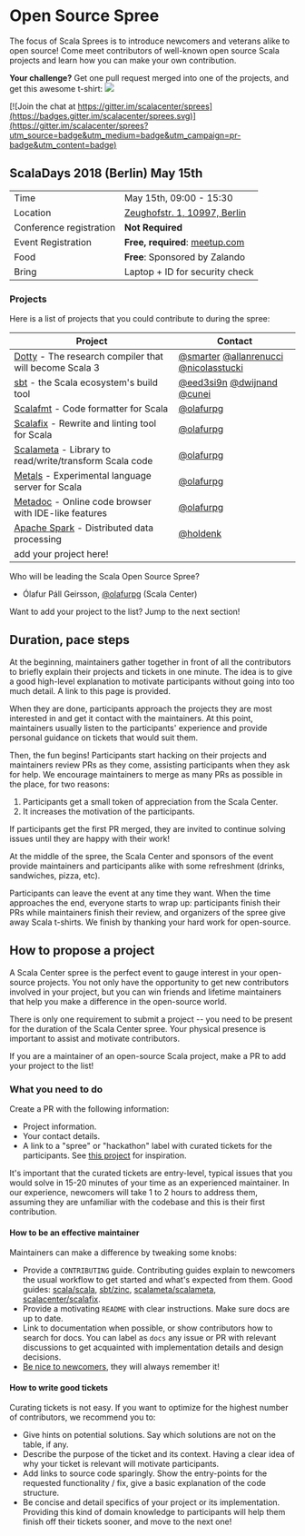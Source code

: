 # Open Source Spree

The focus of Scala Sprees is to introduce newcomers and veterans alike to open
source! Come meet contributors of well-known open source Scala projects and
learn how you can make your own contribution.

**Your challenge?** Get one pull request merged into one of the projects, and
get this awesome t-shirt:
![](https://pbs.twimg.com/media/CtnCrtvWAAAO0nE.jpg:small)

[![Join the chat at https://gitter.im/scalacenter/sprees](https://badges.gitter.im/scalacenter/sprees.svg)](https://gitter.im/scalacenter/sprees?utm_source=badge&utm_medium=badge&utm_campaign=pr-badge&utm_content=badge)

## ScalaDays 2018 (Berlin) May 15th

|                         |                                       |
| ----------------------- | ------------------------------------- |
| Time                    | May 15th, 09:00 - 15:30               |
| Location                | [Zeughofstr. 1, 10997, Berlin][venue] |
| Conference registration | **Not Required**                      |
| Event Registration      | **Free, required**: [meetup.com]      |
| Food                    | **Free**: Sponsored by Zalando        |
| Bring                   | Laptop + ID for security check        |


[venue]: https://goo.gl/maps/uTSRUYstbhN2
[meetup.com]: https://www.meetup.com/Scala-Berlin-Brandenburg/events/250525599

### Projects

Here is a list of projects that you could contribute to during the spree:

| Project                                                                                   | Contact     |
| ----------------------------------------------------------------------------------------- | ----------- |
| [Dotty] - The research compiler that will become Scala 3                                  | [@smarter] [@allanrenucci] [@nicolasstucki] |
| [sbt] - the Scala ecosystem's build tool                                                  | [@eed3si9n] [@dwijnand] [@cunei] |
| [Scalafmt] - Code formatter for Scala                                                     | [@olafurpg] |
| [Scalafix] - Rewrite and linting tool for Scala                                           | [@olafurpg] |
| [Scalameta] - Library to read/write/transform Scala code                                  | [@olafurpg] |
| [Metals] - Experimental language server for Scala                                         | [@olafurpg] |
| [Metadoc] - Online code browser with IDE-like features                                    | [@olafurpg] |
| [Apache Spark] - Distributed data processing                                              | [@holdenk]  |
| add your project here!                                                                    |             |

Who will be leading the Scala Open Source Spree?

* Ólafur Páll Geirsson, [@olafurpg] (Scala Center)

Want to add your project to the list? Jump to the next section!

[@laughedelic]: https://github.com/laughedelic
[@smarter]: https://github.com/smarter
[@eed3si9n]: https://github.com/eed3si9n
[@dwijnand]: https://github.com/dwijnand
[@cunei]: https://github.com/cunei
[@olafurpg]: https://github.com/olafurpg
[@duhemm]: https://github.com/Duhemm
[@jvican]: https://github.com/jvican
[@allanrenucci]: https://github.com/allanrenucci
[@nicolasstucki]: https://github.com/nicolasstucki
[@holdenk]: https://github.com/holdenk
[bloop]: https://github.com/scalacenter/bloop
[scala native]: https://github.com/scala-native/scala-native
[dotty]: https://github.com/lampepfl/dotty/issues?q=is%3Aopen+is%3Aissue+label%3A%22help+wanted%22
[metals]: https://github.com/scalameta/metals/labels/good%20first%20issue
[sbt]: https://github.com/sbt/sbt/labels/good%20first%20issue
[scalameta]: https://github.com/scalameta/scalameta/labels/Good%20first%20contribution
[scalafmt]: https://github.com/scalameta/scalafmt/labels/good%20first%20time%20contribution
[scalafix]: https://github.com/scalacenter/scalafix/labels/good%20first%20issue
[metadoc]: https://github.com/scalameta/metadoc/issues?q=is%3Aissue+is%3Aopen+label%3A%22help+wanted%22+sort%3Aupdated-desc
[Apache Spark]: https://issues.apache.org/jira/browse/SPARK-24195?jql=project%20%3D%20spark%20and%20labels%20%3D%20starter%20AND%20status%20%3D%20open

## Duration, pace steps

At the beginning, maintainers gather together in front of all the contributors
to briefly explain their projects and tickets in one minute. The idea is to give
a good high-level explanation to motivate participants without going into too
much detail. A link to this page is provided.

When they are done, participants approach the projects they are most interested
in and get it contact with the maintainers. At this point, maintainers usually
listen to the participants' experience and provide personal guidance on tickets
that would suit them.

Then, the fun begins! Participants start hacking on their projects and
maintainers review PRs as they come, assisting participants when they ask for
help. We encourage maintainers to merge as many PRs as possible in the place,
for two reasons:

1.  Participants get a small token of appreciation from the Scala Center.
2.  It increases the motivation of the participants.

If participants get the first PR merged, they are invited to continue solving
issues until they are happy with their work!

At the middle of the spree, the Scala Center and sponsors of the event provide
maintainers and participants alike with some refreshment (drinks, sandwiches,
pizza, etc).

Participants can leave the event at any time they want. When the time approaches
the end, everyone starts to wrap up: participants finish their PRs while
maintainers finish their review, and organizers of the spree give away Scala
t-shirts. We finish by thanking your hard work for open-source.

## How to propose a project

A Scala Center spree is the perfect event to gauge interest in your open-source
projects. You not only have the opportunity to get new contributors involved in
your project, but you can win friends and lifetime maintainers that help you
make a difference in the open-source world.

There is only one requirement to submit a project -- you need to be present for
the duration of the Scala Center spree. Your physical presence is important to
assist and motivate contributors.

If you are a maintainer of an open-source Scala project, make a PR to add your
project to the list!

### What you need to do

Create a PR with the following information:

* Project information.
* Your contact details.
* A link to a "spree" or "hackathon" label with curated tickets for the
 participants. See
 [this project](https://github.com/sbt/zinc/issues?utf8=✓&q=label:hackathon%20is:issue)
 for inspiration.

It's important that the curated tickets are entry-level, typical issues that you
would solve in 15-20 minutes of your time as an experienced maintainer. In our
experience, newcomers will take 1 to 2 hours to address them, assuming they are
unfamiliar with the codebase and this is their first contribution.

#### How to be an effective maintainer

Maintainers can make a difference by tweaking some knobs:

* Provide a `CONTRIBUTING` guide. Contributing guides explain to newcomers the
 usual workflow to get started and what's expected from them. Good guides:
 [scala/scala](https://github.com/scala/scala/blob/2.12.x/CONTRIBUTING.md),
 [sbt/zinc](https://github.com/sbt/zinc/blob/1.x/CONTRIBUTING.md),
 [scalameta/scalameta](https://github.com/scalameta/scalameta/blob/master/CONTRIBUTING.md),
 [scalacenter/scalafix](https://github.com/scala/scala/blob/2.12.x/CONTRIBUTING.md).
* Provide a motivating `README` with clear instructions. Make sure docs are up
 to date.
* Link to documentation when possible, or show contributors how to search for
 docs. You can label as `docs` any issue or PR with relevant discussions to get
 acquainted with implementation details and design decisions.
* [Be nice to newcomers](http://brson.github.io/2017/04/05/minimally-nice-maintainer),
 they will always remember it!

#### How to write good tickets

Curating tickets is not easy. If you want to optimize for the highest number of
contributors, we recommend you to:

* Give hints on potential solutions. Say which solutions are not on the table,
 if any.
* Describe the purpose of the ticket and its context. Having a clear idea of why
 your ticket is relevant will motivate participants.
* Add links to source code sparingly. Show the entry-points for the requested
 functionality / fix, give a basic explanation of the code structure.
* Be concise and detail specifics of your project or its implementation.
 Providing this kind of domain knowledge to participants will help them finish
 off their tickets sooner, and move to the next one!
